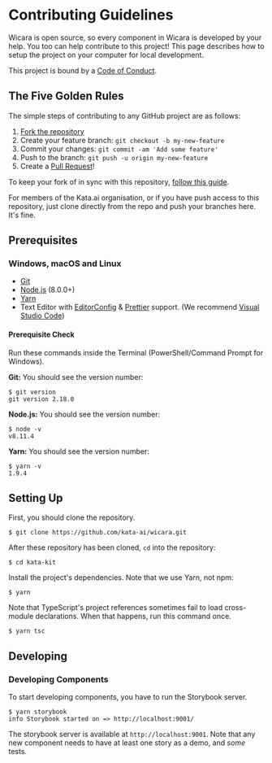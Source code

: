 # Contributing Guidelines

Wicara is open source, so every component in Wicara is developed by your help. You too can help contribute to this project! This page describes how to setup the project on your computer for local development.

This project is bound by a [Code of Conduct](CODE_OF_CONDUCT.md).

## The Five Golden Rules

The simple steps of contributing to any GitHub project are as follows:

1. [Fork the repository](https://github.com/kata-ai/wicara/fork)
2. Create your feature branch: `git checkout -b my-new-feature`
3. Commit your changes: `git commit -am 'Add some feature'`
4. Push to the branch: `git push -u origin my-new-feature`
5. Create a [Pull Request](https://github.com/kata-ai/wicara/pulls)!

To keep your fork of in sync with this repository, [follow this guide](https://help.github.com/articles/syncing-a-fork/).

For members of the Kata.ai organisation, or if you have push access to this repository, just clone directly from the repo and push your branches here. It's fine.

## Prerequisites

### Windows, macOS and Linux

- [Git](http://git-scm.com/)
- [Node.js](http://nodejs.org/) (8.0.0+)
- [Yarn](https://yarnpkg.com/)
- Text Editor with [EditorConfig](http://editorconfig.org/) & [Prettier](https://prettier.io/) support. (We recommend [Visual Studio Code](https://code.visualstudio.com/))

#### Prerequisite Check

Run these commands inside the Terminal (PowerShell/Command Prompt for Windows).

**Git:** You should see the version number:

```sh-session
$ git version
git version 2.18.0
```

**Node.js:** You should see the version number:

```sh-session
$ node -v
v8.11.4
```

**Yarn:** You should see the version number:

```sh-session
$ yarn -v
1.9.4
```

## Setting Up

First, you should clone the repository.

```sh-session
$ git clone https://github.com/kata-ai/wicara.git
```

After these repository has been cloned, `cd` into the repository:

```sh-session
$ cd kata-kit
```

Install the project's dependencies. Note that we use Yarn, not npm:

```sh-session
$ yarn
```

Note that TypeScript's project references sometimes fail to load cross-module declarations. When that happens, run this command once.

```sh-session
$ yarn tsc
```

## Developing

### Developing Components

To start developing components, you have to run the Storybook server.

```sh-session
$ yarn storybook
info Storybook started on => http://localhost:9001/
```

The storybook server is available at `http://localhost:9001`. Note that any new component needs to have at least one story as a demo, and _some_ tests.
